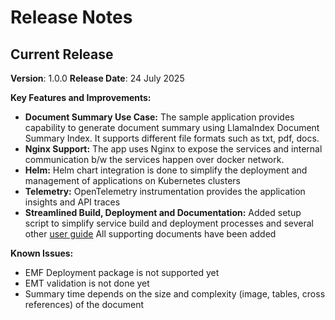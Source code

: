 # Release Notes


## Current Release
**Version**: 1.0.0
**Release Date**: 24 July 2025

**Key Features and Improvements:**

- **Document Summary Use Case:** The sample application provides capability to generate document summary using LlamaIndex Document Summary Index. It supports different file formats such as txt, pdf, docs.
- **Nginx Support:** The app uses Nginx to expose the services and internal communication b/w the services happen over docker network.
- **Helm:**  Helm chart integration is done to simplify the deployment and management of applications on Kubernetes clusters
- **Telemetry:** OpenTelemetry instrumentation provides the application insights and API traces
- **Streamlined Build, Deployment and Documentation:** Added setup script to simplify service build and deployment processes and several other [user guide](../user-guide)  All supporting documents have been added
 
**Known Issues:**

- EMF Deployment package is not supported yet
- EMT validation is not done yet
- Summary time depends on the size and complexity (image, tables, cross references) of the document
